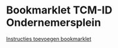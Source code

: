 # Bookmarklet TCM-ID Ondernemersplein

[Instructies toevoegen bookmarklet](https://ondernemerspleinlab.github.io/tcm-id-bookmarklet)
